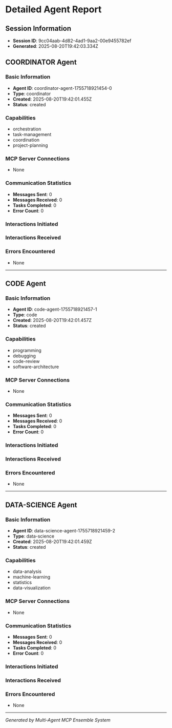 # Detailed Agent Report

## Session Information
- **Session ID**: 9cc04aab-4d82-4ad1-9aa2-00e9455782ef
- **Generated**: 2025-08-20T19:42:03.334Z


## COORDINATOR Agent

### Basic Information
- **Agent ID**: coordinator-agent-1755718921454-0
- **Type**: coordinator
- **Created**: 2025-08-20T19:42:01.455Z
- **Status**: created

### Capabilities
- orchestration
- task-management
- coordination
- project-planning

### MCP Server Connections
- None

### Communication Statistics
- **Messages Sent**: 0
- **Messages Received**: 0
- **Tasks Completed**: 0
- **Error Count**: 0

### Interactions Initiated


### Interactions Received


### Errors Encountered
- None

---

## CODE Agent

### Basic Information
- **Agent ID**: code-agent-1755718921457-1
- **Type**: code
- **Created**: 2025-08-20T19:42:01.457Z
- **Status**: created

### Capabilities
- programming
- debugging
- code-review
- software-architecture

### MCP Server Connections
- None

### Communication Statistics
- **Messages Sent**: 0
- **Messages Received**: 0
- **Tasks Completed**: 0
- **Error Count**: 0

### Interactions Initiated


### Interactions Received


### Errors Encountered
- None

---

## DATA-SCIENCE Agent

### Basic Information
- **Agent ID**: data-science-agent-1755718921459-2
- **Type**: data-science
- **Created**: 2025-08-20T19:42:01.459Z
- **Status**: created

### Capabilities
- data-analysis
- machine-learning
- statistics
- data-visualization

### MCP Server Connections
- None

### Communication Statistics
- **Messages Sent**: 0
- **Messages Received**: 0
- **Tasks Completed**: 0
- **Error Count**: 0

### Interactions Initiated


### Interactions Received


### Errors Encountered
- None

---


*Generated by Multi-Agent MCP Ensemble System*
